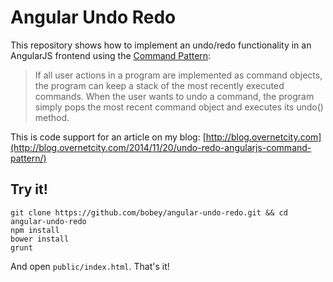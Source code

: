 # Angular Undo Redo

This repository shows how to implement an undo/redo functionality in an AngularJS frontend using the [Command Pattern](http://en.wikipedia.org/wiki/Command_pattern):

> If all user actions in a program are implemented as command objects, the program can keep a stack of the most recently executed commands. When the user wants to undo a command, the program simply pops the most recent command object and executes its undo() method.

This is code support for an article on my blog: [http://blog.overnetcity.com](http://blog.overnetcity.com/2014/11/20/undo-redo-angularjs-command-pattern/)

## Try it!

```
git clone https://github.com/bobey/angular-undo-redo.git && cd angular-undo-redo
npm install
bower install
grunt
```

And open `public/index.html`. That's it!
